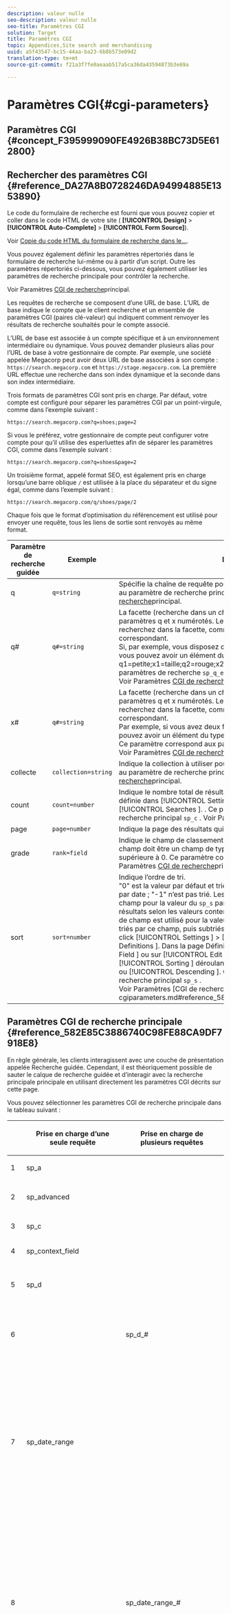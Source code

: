 ```yaml
---
description: valeur nulle
seo-description: valeur nulle
seo-title: Paramètres CGI
solution: Target
title: Paramètres CGI
topic: Appendices,Site search and merchandising
uuid: a5f43547-bc15-44aa-ba23-6b8b573e09d2
translation-type: tm+mt
source-git-commit: f21a3f7fe0aeaab517a5ca36da43594873b3e69a

---
```



# Paramètres CGI{#cgi-parameters}

## Paramètres CGI {#concept_F395999090FE4926B38BC73D5E612800}

## Rechercher des paramètres CGI {#reference_DA27A8B0728246DA94994885E1353890}

Le code du formulaire de recherche est fourni que vous pouvez copier et coller dans le code HTML de votre site ( **[!UICONTROL Design]** > **[!UICONTROL Auto-Complete]** > **[!UICONTROL Form Source]**).

Voir [Copie du code HTML du formulaire de recherche dans le...](../c-about-auto-complete.md#task_A3A01EA800F24C0AA33902387E0362C7).

Vous pouvez également définir les paramètres répertoriés dans le formulaire de recherche lui-même ou à partir d’un script. Outre les paramètres répertoriés ci-dessous, vous pouvez également utiliser les paramètres de recherche principale pour contrôler la recherche.

Voir Paramètres [CGI de recherche](../c-appendices/c-cgiparameters.md#reference_582E85C3886740C98FE88CA9DF7918E8)principal.

Les requêtes de recherche se composent d’une URL de base. L’URL de base indique le compte que le client recherche et un ensemble de paramètres CGI (paires clé-valeur) qui indiquent comment renvoyer les résultats de recherche souhaités pour le compte associé.

L’URL de base est associée à un compte spécifique et à un environnement intermédiaire ou dynamique. Vous pouvez demander plusieurs alias pour l’URL de base à votre gestionnaire de compte. Par exemple, une société appelée Megacorp peut avoir deux URL de base associées à son compte : `https://search.megacorp.com` et `https://stage.megacorp.com`. La première URL effectue une recherche dans son index dynamique et la seconde dans son index intermédiaire.

Trois formats de paramètres CGI sont pris en charge. Par défaut, votre compte est configuré pour séparer les paramètres CGI par un point-virgule, comme dans l’exemple suivant :

`https://search.megacorp.com?q=shoes;page=2`

Si vous le préférez, votre gestionnaire de compte peut configurer votre compte pour qu’il utilise des esperluettes afin de séparer les paramètres CGI, comme dans l’exemple suivant :

`https://search.megacorp.com?q=shoes&page=2`

Un troisième format, appelé format SEO, est également pris en charge lorsqu’une barre oblique `/` est utilisée à la place du séparateur et du signe égal, comme dans l’exemple suivant :

`https://search.megacorp.com/q/shoes/page/2`

Chaque fois que le format d’optimisation du référencement est utilisé pour envoyer une requête, tous les liens de sortie sont renvoyés au même format.

| Paramètre de recherche guidée | Exemple | Description |
|--- |--- |--- |
| q | `q=string` | Spécifie la chaîne de requête pour la recherche. Ce paramètre correspond au paramètre de recherche principal `sp_q` .  Voir Paramètres [CGI de recherche](../c-appendices/c-cgiparameters.md#reference_582E85C3886740C98FE88CA9DF7918E8)principal. |
| q# | `q#=string` | La facette (recherche dans un champ donné) est effectuée au moyen des paramètres q et x numérotés.  Le paramètre q définit le terme que vous recherchez dans la facette, comme indiqué par le paramètre x numéroté correspondant.<br>Si, par exemple, vous disposez de deux facettes nommées taille et couleur, vous pouvez avoir un élément du type q1=petite;x1=taille;q2=rouge;x2=couleur.  Ce paramètre correspond aux paramètres de recherche `sp_q_exact_#` principal.  <br>Voir Paramètres [CGI de recherche](../c-appendices/c-cgiparameters.md#reference_582E85C3886740C98FE88CA9DF7918E8)principal. |
| x# | `q#=string` | La facette (recherche dans un champ donné) est effectuée au moyen des paramètres q et x numérotés.  Le paramètre q définit le terme que vous recherchez dans la facette, comme indiqué par le paramètre x numéroté correspondant. <br>Par exemple, si vous avez deux facettes appelées taille et couleur, vous pouvez avoir un élément du type q1=petit;x1=taille;q2=rouge;x2=couleur.  Ce paramètre correspond aux paramètres de recherche `sp_x_#` principal.  <br>Voir Paramètres [CGI de recherche](../c-appendices/c-cgiparameters.md#reference_582E85C3886740C98FE88CA9DF7918E8)principal. |
| collecte | `collection=string` | Indique la collection à utiliser pour la recherche.  Ce paramètre correspond au paramètre de recherche principal `sp_k` .  Voir Paramètres [CGI de recherche](../c-appendices/c-cgiparameters.md#reference_582E85C3886740C98FE88CA9DF7918E8)principal. |
| count | `count=number` | Indique le nombre total de résultats affichés.  La valeur par défaut est définie dans [!UICONTROL Settings ] > [!UICONTROL Searching ] > [!UICONTROL Searches ]. .  Ce paramètre correspond au paramètre de recherche principal `sp_c` .  Voir Paramètres [CGI de recherche](../c-appendices/c-cgiparameters.md#reference_582E85C3886740C98FE88CA9DF7918E8)principal. |
| page | `page=number` | Indique la page des résultats qui sont renvoyés. |
| grade | `rank=field` | Indique le champ de classement à utiliser pour le classement statique.  Le champ doit être un champ de type Classement avec une pertinence supérieure à 0.  Ce paramètre correspond au paramètre `sp_sr` principal.  Voir Paramètres [CGI de recherche](../c-appendices/c-cgiparameters.md#reference_582E85C3886740C98FE88CA9DF7918E8)principal. |
| sort | `sort=number` | Indique l’ordre de tri.<br>&quot;0&quot; est la valeur par défaut et trie par score de pertinence ; &quot;1&quot; est classé par date ; &quot;-1&quot; n’est pas trié.  Les utilisateurs peuvent spécifier un nom de champ pour la valeur du `sp_s` paramètre.  Par exemple, `sp_s=title` trie les résultats selon les valeurs contenues dans le champ de titre. Lorsqu’un nom de champ est utilisé pour la valeur d’un ` sp_s ` paramètre, les résultats sont triés par ce champ, puis subtriés par pertinence.  To enable this feature, click [!UICONTROL Settings ] > [!UICONTROL Metadata ] > [!UICONTROL Definitions ]. Dans la page Définitions, cliquez sur [!UICONTROL Add New Field ] ou sur [!UICONTROL Edit ] un nom de champ particulier. Dans la liste [!UICONTROL Sorting ] déroulante, sélectionnez [!UICONTROL Ascending ] ou [!UICONTROL Descending ]. Ce paramètre correspond au paramètre de recherche principal `sp_s` . <br>Voir Paramètres [CGI de recherche]principal.(../c-appendices/c-cgiparameters.md#reference_582E85C3886740C98FE88CA9DF7918E8). |

## Paramètres CGI de recherche principale {#reference_582E85C3886740C98FE88CA9DF7918E8}

En règle générale, les clients interagissent avec une couche de présentation appelée Recherche guidée. Cependant, il est théoriquement possible de sauter le calque de recherche guidée et d’interagir avec la recherche principale principale en utilisant directement les paramètres CGI décrits sur cette page.

Vous pouvez sélectionner les paramètres CGI de recherche principale dans le tableau suivant :
<table> 
 <thead> 
  <tr> 
   <th colname="col1" class="entry"> </th> 
   <th colname="col2" class="entry"> <p>Prise en charge d’une seule requête </p> </th> 
   <th colname="col03" class="entry"> <p>Prise en charge de plusieurs requêtes </p> </th> 
   <th colname="col3" class="entry"> <p>Exemples </p> </th> 
   <th colname="col4" class="entry"> <p>Description </p> </th> 
  </tr> 
 </thead>
 <tbody> 
  <tr> 
   <td colname="col1"> <p>1 </p> </td> 
   <td colname="col2"> <p>sp_a </p> </td> 
   <td colname="col03"> <p> </p> </td> 
   <td colname="col3"> <p> <span class="codeph"> sp_a= chaîne </span> </p> </td> 
   <td colname="col4"> <p>Indique la chaîne du numéro de compte. Ce paramètre est obligatoire et doit être une chaîne de numéro de compte valide. Vous pouvez trouver la chaîne de votre numéro de compte sous <span class="uicontrol"> Paramètres </span> &gt; <span class="uicontrol"> Options de compte </span> &gt; <span class="uicontrol"> Paramètres du compte </span>. </p> </td> 
  </tr> 
  <tr> 
   <td colname="col1"> <p>2 </p> </td> 
   <td colname="col2"> <p>sp_advanced </p> </td> 
   <td colname="col03"> <p> </p> </td> 
   <td colname="col3"> <p> <span class="codeph"> sp_advanced= 0 ou 1 </span> </p> </td> 
   <td colname="col4"> <p>Si <span class="codeph"> sp_advanced=1 </span> est envoyé avec une requête, tout le code entre la balise <span class="codeph"> &lt;search-if-advanced&gt; </span> et la balise <span class="codeph"> &lt;/search-if-advanced&gt; </span> dans le modèle de recherche est utilisé pour le formulaire de recherche. Tout le code entre la balise <span class="codeph"> &lt;search-if-not-advanced&gt; </span> et la balise <span class="codeph"> &lt;/search-if-not-advanced&gt; </span> est ignoré. Si <span class="codeph"> sp_advanced=0 </span> (ou toute autre valeur) est envoyé, le bloc de modèle &lt;search-if-advanced&gt; est ignoré et le bloc de modèle &lt;search-if-not-advanced&gt; est utilisé. </p> </td> 
  </tr> 
  <tr> 
   <td colname="col1"> <p>3 </p> </td> 
   <td colname="col2"> <p>sp_c </p> </td> 
   <td colname="col03"> <p> </p> </td> 
   <td colname="col3"> <p> <span class="codeph"> sp_c= nombre </span> </p> </td> 
   <td colname="col4"> <p>Indique le nombre total de résultats à afficher. La valeur par défaut est de 10. </p> </td> 
  </tr> 
  <tr> 
   <td colname="col1"> <p>4 </p> </td> 
   <td colname="col2"> <p>sp_context_field </p> </td> 
   <td colname="col03"> <p> </p> </td> 
   <td colname="col3"> <p> <code> sp_context_field= <i>field</i> </code> </p> </td> 
   <td colname="col4"> <p>Collecte des informations contextuelles pour le champ donné. Les informations collectées sont générées dans les résultats de la recherche par le biais de la balise de modèle <span class="codeph"> &lt;search-context&gt; </span> . La valeur par défaut est <span class="codeph">body </span>. </p> </td> 
  </tr> 
  <tr> 
   <td colname="col1"> <p>5 </p> </td> 
   <td colname="col2"> <p>sp_d </p> </td> 
   <td colname="col03"> <p> </p> </td> 
   <td colname="col3"> <p> <span class="codeph"> sp_d= type </span> </p> </td> 
   <td colname="col4"> <p>Indique le type de plage de dates à effectuer. Les valeurs possibles pour le type sont toutes les valeurs, ce qui signifie qu’il n’est pas possible d’effectuer une recherche de plage de dates, personnalisées, ce qui indique que la valeur de <span class="codeph"> sp_date_range </span> doit être utilisée pour déterminer les dates à rechercher et spécifique, ce qui indique que les valeurs dans <span class="codeph"> sp_start_day </span>, <span class="codeph"> sp_start_month </span>, <span class="codeph"> sp_start_year ,  sp_end_day_month, et sp_end_month_year_year_year_year_year_year_year_year_year_year_year_year_year_year_year_year_year_year_year_year_year_year_est utilisé. pour déterminer la plage de dates à rechercher. </span><span class="codeph"></span><span class="codeph"></span><span class="codeph"></span> <span class="codeph"> sp_d </span> n'est requis que si votre formulaire de recherche contient l'option de recherche soit par une plage personnalisée (par <span class="codeph"> sp_date_range </span>), soit par une plage de dates de début et de fin spécifique. </p> </td> 
  </tr> 
  <tr> 
   <td colname="col1"> <p>6 </p> </td> 
   <td colname="col2"> <p> </p> </td> 
   <td colname="col03"> <p> sp_d_# </p> </td> 
   <td colname="col3"> <p> <span class="codeph"> sp_d_#= type </span> </p> </td> 
   <td colname="col4"> <p>Indique le type de plage de dates à effectuer pour la requête <span class="codeph"> sp_q_# </span> correspondante. Le "#" est remplacé par un nombre compris entre 1 et 16 (par exemple, <span class="codeph"> sp_d_8 </span>, s’applique à la requête numérotée <span class="codeph"> sp_q_8 </span>). </p> <p>Vous pouvez définir le <span class="codeph"> type </span> sur n’importe quelle valeur, ce qui signifie qu’il ne faut pas effectuer de recherche de plage de dates, personnalisé, ce qui indique que la valeur de <span class="codeph"> sp_date_range_# </span> est utilisée pour déterminer les dates à rechercher et spécifique, ce qui indique que les valeurs dans <span class="codeph"> sp_q_min_day_# </span>, <span class="codeph"> sp_q_min_month_# ,  sp_q_min_year_#_# les sp_q_max_month_# et sp_q_max_year_# doivent être utilisés pour déterminer la plage de dates. </span><span class="codeph"></span><span class="codeph"></span><span class="codeph"></span><span class="codeph"></span> L'utilisation de <span class="codeph"> sp_d_# </span> n'est requise que si votre formulaire de recherche contient l'option de recherche soit par une plage personnalisée (au moyen de <span class="codeph"> sp_date_range_# </span>), soit par une plage de dates de début et de fin spécifique. </p> </td> 
  </tr> 
  <tr> 
   <td colname="col1"> <p>7 </p> </td> 
   <td colname="col2"> <p>sp_date_range </p> </td> 
   <td colname="col03"> <p> </p> </td> 
   <td colname="col3"> <p> <code> sp_date_range= <i>number</i> </code> </p> </td> 
   <td colname="col4"> <p>Spécifie une plage de dates prédéfinie à appliquer à la recherche. Les valeurs supérieures ou égales à zéro indiquent le nombre de jours avant la date d'aujourd'hui — par exemple, la valeur "0" indique "aujourd’hui", la valeur "1" indique "aujourd’hui et hier", la valeur "30" indique "au cours des 30 derniers jours", etc. </p> <p>Les valeurs inférieures à zéro définissent une plage personnalisée comme suit : </p> <p>-1 = "Aucun", la même chose que de ne spécifier aucune plage de dates. </p> <p>-2 = "Cette semaine", qui effectue une recherche du dimanche au samedi de la semaine en cours. </p> <p>-3 = "Semaine dernière", qui effectue une recherche du dimanche au samedi de la semaine précédant la semaine en cours. </p> <p>-4 = "Ce mois-ci", qui recherche les dates du mois en cours. </p> <p>-5 = "Mois dernier", qui recherche les dates du mois précédant le mois en cours. </p> <p>-6 = "Cette année", qui recherche les dates de l’année en cours. </p> <p>-7 = "L’année dernière", qui recherche les dates dans l’année précédant l’année en cours. </p> </td> 
  </tr> 
  <tr> 
   <td colname="col1"> <p>8 </p> </td> 
   <td colname="col2"> <p> </p> </td> 
   <td colname="col03"> <p>sp_date_range_# </p> </td> 
   <td colname="col3"> <p> <code> sp_date_range_#= <i>number</i> </code> </p> </td> 
   <td colname="col4"> <p>Spécifie une plage de dates prédéfinie à appliquer à la requête <span class="codeph"> sp_q_# </span> correspondante. Le "#" est remplacé par un nombre compris entre 1 et 16 (par exemple, <span class="codeph"> sp_date_range_8 </span>, s’applique à la requête numérotée <span class="codeph"> sp_q_8 </span>). </p> <p>Les valeurs supérieures ou égales à zéro indiquent le nombre de jours avant la date d’aujourd’hui. Par exemple, une valeur de 0 indique aujourd’hui ; une valeur de 1 indique aujourd’hui et hier; une valeur de 30 est définie dans les 30 derniers jours, etc. </p> <p>Les valeurs inférieures à zéro définissent une plage personnalisée comme suit : </p> <p>-1 = "Aucun", la même chose que de ne spécifier aucune plage de dates. </p> <p>-2 = "Cette semaine", qui effectue une recherche du dimanche au samedi de la semaine en cours. </p> <p>-3 = "Semaine dernière", qui effectue une recherche du dimanche au samedi de la semaine précédant la semaine en cours. </p> <p>-4 = "Ce mois-ci", qui recherche les dates du mois en cours. </p> <p>-5 = "Mois dernier", qui recherche les dates du mois précédant le mois en cours. </p> <p>-6 = "Cette année", qui recherche les dates de l’année en cours. </p> <p>-7 = "L’année dernière", qui recherche les dates dans l’année précédant l’année en cours. </p> </td> 
  </tr> 
  <tr> 
   <td colname="col1"> <p>9 </p> </td> 
   <td colname="col2"> <p>sp_dedupe_field </p> </td> 
   <td colname="col03"> <p> </p> </td> 
   <td colname="col3"> <p> <code> sp_dedupe_field= <i>fieldname</i> </code> </p> </td> 
   <td colname="col4"> <p>Spécifie un champ unique sur lequel dédupliquer les résultats de la recherche. Tous les résultats en double de ce champ sont supprimés des résultats de la recherche. Si, par exemple, pour <span class="codeph"> sp_dedupe_field=title </span>, seul le résultat supérieur d’un titre donné s’affiche dans les résultats de la recherche (aucun des deux résultats n’a le même contenu de champ de titre). Pour les champs de type à plusieurs valeurs (liste autorisée), le contenu entier du champ est utilisé pour la comparaison. Un seul champ peut être spécifié. Un "qualificateur de table" n’est pas autorisé dans le nom du champ. </p> </td> 
  </tr> 
  <tr> 
   <td colname="col1"> <p>10 </p> </td> 
   <td colname="col2"> <p>sp_e </p> </td> 
   <td colname="col03"> <p> </p> </td> 
   <td colname="col3"> <p> <span class="codeph"> sp_e= nombre </span> </p> </td> 
   <td colname="col4"> <p>Indique que l’extension automatique du caractère générique doit avoir lieu pour tout mot de la chaîne de requête contenant plus de caractères numériques. En d’autres termes, <span class="codeph"> sp_e=5 </span> spécifie que les mots comportant 5 caractères ou plus, tels que "query" ou "number", doivent être développés avec le caractère générique "*", ce qui rend la recherche équivalente à une recherche de "query*" ou "number*". Les mots comportant moins de caractères ne sont pas développés, de sorte qu’une recherche de "mot" n’aurait pas d’extension automatique des caractères génériques. </p> </td> 
  </tr> 
  <tr> 
   <td colname="col1"> <p>11 </p> </td> 
   <td colname="col2"> <p> </p> </td> 
   <td colname="col03"> <p> sp_e_# </p> </td> 
   <td colname="col3"> <p> <span class="codeph"> sp_e_#= nombre </span> </p> </td> 
   <td colname="col4"> <p>Indique que l’extension automatique du caractère générique a lieu pour n’importe quel mot de la chaîne de requête <span class="codeph"> </span> sp_q_# correspondante avec plus de caractères numériques. En d'autres termes, <span class="codeph"> sp_e_2=5 </span> spécifie que les mots comportant cinq caractères ou plus dans la chaîne de requête <span class="codeph"> sp_q_2 </span> , tels que "query" ou "number", doivent être développés avec le caractère générique " <span class="codeph"> * </span>", ce qui rend la recherche équivalente à une recherche de "query*" ou "number*". Les mots comportant moins de caractères ne sont pas développés, de sorte qu’une recherche de "mot" dans <span class="codeph"> sp_q_2 </span> n’aurait pas d’extension automatique de caractères génériques. </p> </td> 
  </tr> 
  <tr> 
   <td colname="col1"> <p>12 </p> </td> 
   <td colname="col2"> <p>sp_end_day, sp_end_month, sp_end_year </p> </td> 
   <td colname="col03"> <p> </p> </td> 
   <td colname="col3"> <p> <code> sp_end_day= <i>number</i>,sp_end_month= <i>number</i>, sp_end_year= <i>number</i> </code> </p> </td> 
   <td colname="col4"> <p>Ce triplet de valeurs spécifie la plage de dates de fin de la recherche et doit être fourni sous forme de jeu. </p> </td> 
  </tr> 
  <tr> 
   <td colname="col1"> <p>13 </p> </td> 
   <td colname="col2"> <p>sp_f </p> </td> 
   <td colname="col03"> <p> </p> </td> 
   <td colname="col3"> <p> <span class="codeph"> sp_f= chaîne </span> </p> </td> 
   <td colname="col4"> <p>Spécifie le jeu de caractères des chaînes de paramètres de requête (par exemple <span class="codeph"> sp_q </span>). Cette chaîne doit toujours correspondre au jeu de caractères de la page qui contient le formulaire de recherche. </p> </td> 
  </tr> 
  <tr> 
   <td colname="col1"> <p>14 </p> </td> 
   <td colname="col2"> <p>sp_field_table </p> </td> 
   <td colname="col03"> <p> </p> </td> 
   <td colname="col3"> <p> <code> sp_field_ table=table: field,field... </code> </p> </td> 
   <td colname="col4"> <p>Définit un tableau de données logique composé des champs donnés. Par exemple, un tableau nommé "articles" composé des champs "couleur", "taille" et "prix" serait défini comme suit : </p> <p> <span class="codeph"> sp_field_table=éléments:couleur,taille,prix </span> </p> <p>Les tableaux logiques sont particulièrement utiles en conjonction avec les champs pour lesquels l’option "Autoriser les listes" est cochée (sous <span class="uicontrol"> Paramètres </span> &gt; <span class="uicontrol"> Métadonnées </span> &gt; <span class="uicontrol"> Définitions </span>). Tous les paramètres CGI et balises de modèle prenant un nom de champ comme valeur peuvent éventuellement spécifier un nom de table suivi d’un "". avant le nom du champ (par exemple, <span class="codeph"> sp_x_1=tablename.fieldname </span>). </p> <p>Par exemple, pour rechercher des documents contenant un ou plusieurs éléments "rouges" de taille "grande" (où les éléments sont représentés sous forme de lignes parallèles de métadonnées), vous pouvez utiliser les éléments suivants : </p> <p> <code> sp_q_exact_1=red&amp;sp_x_1=items.color&amp; sp_q_exact_2=large&amp;sp_x_2=items.size&amp;sp_field_table=items:color,size,price </code> </p> </td> 
  </tr> 
  <tr> 
   <td colname="col1"> <p>15 </p> </td> 
   <td colname="col2"> sp_i </td> 
   <td colname="col03"> <p> </p> </td> 
   <td colname="col3"> <p> <span class="codeph"> sp_i= <span class="varname"> valeur </span></span> </p> </td> 
   <td colname="col4"> <p>Ignore la recherche lorsque vous générez des rapports. </p> <p>Utilisez cette requête pour masquer certaines recherches en arrière-plan, telles que les recherches générées par le service Voulez-vous dire ou les recherches générées par un administrateur dans le centre des membres. Un utilisateur final ne générant pas ces types de recherches, il n’apparaît pas dans divers rapports Adobe Search&amp;Promote. </p> <p>Les valeurs valides sont <span class="codeph"> sp_i=1 </span> et <span class="codeph"> sp_i=2 </span>. </p> </td> 
  </tr> 
  <tr> 
   <td colname="col1"> <p>16 </p> </td> 
   <td colname="col2"> <p>sp_k </p> </td> 
   <td colname="col03"> <p> </p> </td> 
   <td colname="col3"> <p> <span class="codeph"> sp_k= chaîne </span> </p> </td> 
   <td colname="col4"> <p> Indique la collection à utiliser pour la recherche. La valeur par défaut n’est pas une collection, ce qui signifie que la recherche doit inclure l’ensemble du site. </p> <p>Voir <a href="../c-appendices/c-searchforms.md#reference_5A079AEEEFB84457892EF0870D0605C3" type="reference" format="dita" scope="local"> Utilisation des collections dans les formulaires de recherche </a>. </p> </td> 
  </tr> 
  <tr> 
   <td colname="col1"> <p>17 </p> </td> 
   <td colname="col2"> <p>sp_l </p> </td> 
   <td colname="col03"> <p> </p> </td> 
   <td colname="col3"> <p> <span class="codeph"> sp_l= chaîne </span> </p> </td> 
   <td colname="col4"> <p>Indique la langue des chaînes de paramètres de requête (par exemple <span class="codeph"> sp_q </span>). La <i> chaîne <span class="codeph"> </span></i> doit être un ID de paramètre régional standard contenant un code de langue ISO-639 suivi éventuellement d’un code de pays ISO-3166. Par exemple, "en" ou "en_US" pour l’anglais ou "ja" ou "ja_JP" pour le japonais. </p> </td> 
  </tr> 
  <tr> 
   <td colname="col1"> <p>18 </p> </td> 
   <td colname="col2"> <p>sp_literal </p> </td> 
   <td colname="col03"> <p> </p> </td> 
   <td colname="col3"> <p> <span class="codeph"> sp_literal= 0 ou 1 </span> </p> </td> 
   <td colname="col4"> <p> La définition de <span class="codeph"> sp_literal=1 </span> désactive temporairement toutes les fonctionnalités susceptibles d’interpréter les mots de la requête. Avec ce paramètre, seuls les mots littéraux de la requête correspondent aux documents, quels que soient les synonymes, les formulaires de remplacement de mots et les correspondances sonores. </p> <p>Notez que <span class="codeph"> sp_literal=0 </span> n’a aucune signification et est ignoré s’il est utilisé. </p> <p>Voir <a href="../c-about-linguistics-menu/c-about-dictionaries.md#concept_B8028B71EC8144669614C64578EDB034" type="concept" format="dita" scope="local"> A propos des dictionnaires </a>. </p> </td> 
  </tr> 
  <tr> 
   <td colname="col1"> <p>19 </p> </td> 
   <td colname="col2"> <p>sp_m </p> </td> 
   <td colname="col03"> <p> </p> </td> 
   <td colname="col3"> <p> <span class="codeph"> sp_m= nombre </span> </p> </td> 
   <td colname="col4"> <p> Indique si les résumés sont affichés. 1 est oui, 0 est non. La valeur par défaut est de 1. </p> </td> 
  </tr> 
  <tr> 
   <td colname="col1"> <p>20 </p> </td> 
   <td colname="col2"> <p>sp_n </p> </td> 
   <td colname="col03"> <p> </p> </td> 
   <td colname="col3"> <p> <span class="codeph"> sp_n= nombre </span> </p> </td> 
   <td colname="col4"> <p> Indique le nombre de résultats qui commencent les résultats de la recherche. La valeur par défaut est de 1. </p> </td> 
  </tr> 
  <tr> 
   <td colname="col1"> <p>21 </p> </td> 
   <td colname="col2"> <p>sp_not_found_page </p> </td> 
   <td colname="col03"> <p> </p> </td> 
   <td colname="col3"> <p> <span class="codeph"> sp_not_found_page= url </span> </p> </td> 
   <td colname="col4"> <p> Indique s’il convient de rediriger vers l’URL spécifiée en l’absence de résultats de recherche. </p> </td> 
  </tr> 
  <tr> 
   <td colname="col1"> <p>22 </p> </td> 
   <td colname="col2"> <p>sp_p </p> </td> 
   <td colname="col03"> <p> </p> </td> 
   <td colname="col3"> <p> <span class="codeph"> sp_p= any/all/phrase </span> </p> </td> 
   <td colname="col4"> <p> Indique le type de recherche par défaut à effectuer. L’utilisation de <span class="codeph"> n’importe quel </span> signifie rechercher des documents qui contiennent n’importe quel mot de la chaîne de requête. L’utilisation de <span class="codeph"> tous </span> signifie rechercher des documents qui contiennent tous les mots de la chaîne de requête. L’utilisation de <span class="codeph"> phrase </span> signifie que la chaîne de requête est traitée comme s’il s’agissait d’une phrase entre guillemets et que tous les guillemets tapés par l’utilisateur sont ignorés. </p> <p>Pour l’ <span class="codeph"> expression </span> et <span class="codeph"> tous </span>, la spécification de "+" et "-" avant les mots de recherche est désactivée et ces caractères sont ignorés. Si <span class="codeph"> sp_p </span> n'est pas présent, ou s'il est défini sur une chaîne vide ou une autre, les préfixes de mots "+" et "-" standard sont autorisés. </p> <p>Voir la description des conseils de recherche pour plus d’informations sur l’utilisation de plus ("+") et moins ("-") dans les recherches. </p> <p>Voir <a href="../c-about-settings-menu/c-about-searching-menu.md#concept_207105CF26B1448F8A3D223787C56AB8" type="concept" format="dita" scope="local">A propos des recherches </a>. </p> <p>Consultez l’exemple de formulaire de recherche avancée pour obtenir des exemples d’utilisation du paramètre <span class="codeph"> sp_p </span> . </p> <p>Voir <a href="../c-appendices/c-searchforms.md#reference_82E1051918744EBA88A01E9E6AE42C4A" type="reference" format="dita" scope="local"> Exemple de formulaire de recherche avancée </a>. </p> </td> 
  </tr> 
  <tr> 
   <td colname="col1"> <p>23 </p> </td> 
   <td colname="col2"> <p> </p> </td> 
   <td colname="col03"> <p> sp_p_# </p> </td> 
   <td colname="col3"> <p> <span class="codeph"> sp_p_#= tout/phrase </span> </p> </td> 
   <td colname="col4"> <p>Spécifie le type de recherche par défaut à effectuer avec la requête <span class="codeph"> sp_q_# </span> correspondante. Le "#" est remplacé par un nombre compris entre 1 et 16 (par exemple, <span class="codeph"> sp_p_8 </span> s’applique à la requête numérotée <span class="codeph"> sp_q_8 </span>). L’utilisation de <span class="codeph"> n’importe quel </span> signifie renvoyer des documents qui contiennent n’importe quel mot de la chaîne de requête. L’utilisation de <span class="codeph"> tous </span> signifie renvoyer des documents qui contiennent tous les mots de la chaîne de requête. L’utilisation d’une <span class="codeph"> expression </span> signifie que la chaîne de requête est traitée comme une expression complète (et tous les guillemets tapés par l’utilisateur sont ignorés). </p> <p>Si vous spécifiez <span class="codeph"> tout </span> ou <span class="codeph"> phrase </span>, tous les signes plus et moins avant les mots de recherche sont ignorés. Si <span class="codeph"> sp_p_# </span> est omis, ou s'il est défini sur une chaîne vide ou <span class="codeph"> une autre </span>, les préfixes "+" et "-" standard sont autorisés. </p> </td> 
  </tr> 
  <tr> 
   <td colname="col1"> <p>24 </p> </td> 
   <td colname="col2"> <p>sp_pt </p> </td> 
   <td colname="col03"> <p> </p> </td> 
   <td colname="col3"> <p> <code> sp_pt= <i>exact/equivalent/compatible</i> </code> </p> </td> 
   <td colname="col4"> <p> Indique le type de correspondance cible à appliquer. L’utilisation de <span class="codeph"> signifie </span> que la cible ne renvoie des correspondances cibles que dans les documents qui correspondent exactement à la chaîne de requête dans le contenu cible. L'utilisation de l' <span class="codeph"> équivalent </span> est exacte, sauf que l'ordre des mots n'est pas important. L’utilisation de <span class="codeph"> compatible </span> définit automatiquement le type de correspondance cible en fonction de la valeur du paramètre <span class="codeph"> sp_p </span> . L'utilisation d' <span class="codeph"> exacte </span> est utilisée si <span class="codeph"> sp_p </span> est <span class="codeph"> tout </span> <span class="codeph"> ou phrase , sinon   équivalent est utilisé. </span><span class="codeph"></span> La valeur par défaut de <span class="codeph"> sp_pt </span> est <span class="codeph"> compatible </span>. </p> </td> 
  </tr> 
  <tr> 
   <td colname="col1"> <p>25 </p> </td> 
   <td colname="col2"> <p> </p> </td> 
   <td colname="col03"> <p>sp_pt_# </p> </td> 
   <td colname="col3"> <p> <code> sp_pt_#= <i>exact/equivalent/compatible</i> </code> </p> </td> 
   <td colname="col4"> <p>Spécifie le type de correspondance cible à appliquer avec la requête <span class="codeph"> sp_q_# </span> correspondante. Le "#" est remplacé par un nombre compris entre 1 et 16 (par exemple, <span class="codeph"> sp_p_8 </span> s’applique à la requête numérotée <span class="codeph"> sp_q_8 </span>). L’utilisation de <span class="codeph"> signifie </span> que la cible ne renvoie des correspondances cibles que dans les documents qui correspondent exactement à la chaîne de requête dans le contenu cible. L'utilisation de l' <span class="codeph"> équivalent </span> est comme <span class="codeph"> exact </span>, sauf que l'ordre des mots n'est pas important. L’utilisation de <span class="codeph"> compatible </span> définit automatiquement le type de correspondance cible en fonction de la valeur du paramètre <span class="codeph"> sp_p_# </span> correspondant : <span class="codeph"> exact </span> est utilisé si <span class="codeph"> sp_p_# </span> est tout ou phrase, sinon <span class="codeph"> </span> l'équivalent est utilisé. La valeur par défaut de <span class="codeph"> sp_pt_# </span> est <span class="codeph"> compatible </span>. </p> </td> 
  </tr> 
  <tr> 
   <td colname="col1"> <p>26 </p> </td> 
   <td colname="col2"> <p>sp_q </p> </td> 
   <td colname="col03"> <p> </p> </td> 
   <td colname="col3"> <p> <span class="codeph"> sp_q= chaîne </span> </p> </td> 
   <td colname="col4"> <p> Spécifie la chaîne de requête pour la recherche. Une chaîne vide ne donne aucun résultat. </p> </td> 
  </tr> 
  <tr> 
   <td colname="col1"> <p>27 </p> </td> 
   <td colname="col2"> <p> </p> </td> 
   <td colname="col03"> <p>sp_q_# </p> </td> 
   <td colname="col3"> <p> <span class="codeph"> sp_q_#= texte </span> </p> </td> 
   <td colname="col4"> <p>Ce paramètre permet de créer plusieurs requêtes sur des formulaires de recherche. Le paramètre <span class="codeph"> sp_q_# </span> contient la chaîne de requête à utiliser dans la requête numérotée donnée. Une requête de recherche peut faire référence à 16 requêtes numérotées différentes ( <span class="codeph"> sp_q_1 </span> à <span class="codeph"> sp_q_16 </span>). </p> <p>Par exemple, l’envoi du formulaire suivant renvoie tous les documents qui contiennent les mots "super" et "livres". </p> <p> <code class="syntax html"> Search&nbsp;for:&nbsp;&lt;input&nbsp;type="text"&nbsp;name="sp_q"&nbsp;value="great"&gt; 
      Search&nbsp;for:&nbsp;&lt;input&nbsp;type="text"&nbsp;name="sp_q_1"&nbsp;value="books"&gt; </code> </p> </td> 
  </tr> 
  <tr> 
   <td colname="col1"> <p>28 </p> </td> 
   <td colname="col2"> <p>sp_q_day, sp_q_month, sp_q_year </p> </td> 
   <td colname="col03"> <p> sp_q_day_#, sp_q_month_#, sp_q_year_# </p> </td> 
   <td colname="col3"> <p> <span class="codeph"> sp_q_day= valeur entière </span> </p> <p> <span class="codeph"> sp_q_month= valeur entière </span> </p> <p> <span class="codeph"> sp_q_year= valeur entière </span> </p> <p> <span class="codeph"> sp_q_day_#= valeur entière </span> </p> <p> <span class="codeph"> sp_q_month_#= valeur entière </span> </p> <p> <span class="codeph"> sp_q_year_#= valeur entière </span> </p> </td> 
   <td colname="col4"> <p>Ces paramètres permettent de spécifier la date exacte d’une requête particulière. Les paramètres <span class="codeph"> sp_q_day </span>, <span class="codeph"> sp_q_month </span>et <span class="codeph"> sp_q_year </span> s'appliquent à la requête principale ( <span class="codeph"> sp_q ).</span> </p> <p>Le <span class="codeph"> # </span>paramètre est remplacé par un nombre compris entre 1 et 16 (par exemple, <span class="codeph"> sp_q_day_6 </span>, qui s’applique à la requête numérotée <span class="codeph"> sp_q_6 </span>). Par défaut, toutes les dates sont recherchées par rapport à l’heure Greenwich. </p> <p>La section suivante du code permet à l’utilisateur de rechercher le mot "orange" dans les documents datés du "janvier". 1st, 2000" dans un champ défini par l’utilisateur et nommé <span class="codeph"> Date de publication </span>: </p> <p> <code class="syntax html"> &lt;input&nbsp;type="hidden"&nbsp;name="sp_x_1"&nbsp;value="PublishDate"&gt; Search&nbsp;for:&nbsp;&lt;input&nbsp;type="text"&nbsp;name="sp_q"&nbsp;value="orange"&gt;On&nbsp;:&nbsp;&lt;input&nbsp;type="text"&nbsp;name="sp_q_day_1"&nbsp;size="2"&nbsp;value="1"&gt;&nbsp;Day&lt;input&nbsp;type="text"&nbsp;name="sp_q_month_1"&nbsp;size="2"&nbsp;value="1"&gt;&nbsp;Month &lt;input&nbsp;type="text"&nbsp;name="sp_q_year_1"&nbsp;size="4"&nbsp;value="2000"&gt;&nbsp;Year&nbsp; </code> </p> </td> 
  </tr> 
  <tr> 
   <td colname="col1"> <p>29 </p> </td> 
   <td colname="col2"> <p>sp_q_location </p> </td> 
   <td colname="col03"> <p>sp_q_location_# </p> </td> 
   <td colname="col3"> <p> <code> sp_q_location=<i>latitude/longitude</i> OR <i>areacode</i> OR <i>zipcode</i> </code> </p> <p> <code> sp_q_location_#= <i>latitude/longitude</i> OR <i>areacode</i> OR <i>zipcode</i> </code> </p> </td> 
   <td colname="col4"> <p>Ces paramètres associent un emplacement à la requête principale ou numérotée. L'utilisation de <span class="codeph"> sp_q_location </span> affecte la requête principale, <span class="codeph"> sp_q_location_# </span> (où le <span class="codeph"> # </span> est remplacé par un nombre compris entre 1 et 16), affecte la requête numérotée donnée. Ces paramètres sont utilisés pour effectuer des recherches de proximité à distance minimale et/ou maximale par rapport aux données d’emplacement indexées pour chaque page du site. Le format de la valeur détermine son interprétation. </p> <p>Une valeur sous la forme DDD (trois chiffres) est interprétée comme un code d’aracode téléphonique américain ; une valeur sous la forme DDJJ ou DJJJJ-DJJ est interprétée comme un code postal américain; et une valeur sous la forme ±DD.DDDD±DDD.DDD est interprétée comme une paire latitude/longitude. Les signes sont obligatoires pour chaque valeur. Par exemple, +38.6317+120.5509 indique la latitude 38.6317, la longitude 120.5509. </p> <p>Voir <a href="../c-appendices/r-about-proximity-search.md#reference_45AC6BB50609431ABD31DA46EE65360D" type="reference" format="dita" scope="local"> A propos de la recherche de proximité </a>. </p> </td> 
  </tr> 
  <tr> 
   <td colname="col1"> <p>30 </p> </td> 
   <td colname="col2"> <p>sp_q_max_relevant_distance </p> </td> 
   <td colname="col03"> <p>sp_q_max_relevant_distance _# </p> </td> 
   <td colname="col3"> <p> <code> sp_q_max_relevant_distance= <i>value</i> </code> </p> <p> <code> sp_q_max_relevant_distance_#= <i>value</i> </code> </p> </td> 
   <td colname="col4"> <p>Ces paramètres contrôlent le calcul de la pertinence appliqué aux recherches de proximité. L'utilisation de <span class="codeph"> sp_q_max_relevant_distance </span> affecte la requête principale, <span class="codeph"> sp_q_max_relevant_distance_# </span> (où le <span class="codeph"> # </span> est remplacé par un nombre compris entre 1 et 16), affecte la requête numérotée donnée. </p> <p>La valeur par défaut de <span class="codeph"> sp_q_max_relevant_distance </span> est 100. </p> <p>Un score de pertinence parfait pour la composante de proximité représenterait une distance de 0. Un score de pertinence minimum pour le composant de proximité représenterait une distance juste au-dessus de la valeur <span class="codeph"> sp_q_max_relevant_distance_# </span> spécifiée. </p> <p>Voir <a href="../c-appendices/r-about-proximity-search.md#reference_45AC6BB50609431ABD31DA46EE65360D" type="reference" format="dita" scope="local"> A propos de la recherche de proximité </a>. </p> </td> 
  </tr> 
  <tr> 
   <td colname="col1"> <p>31 </p> </td> 
   <td colname="col2"> <p>sp_q_min_day, sp_q_min_month, sp_q_min_year </p> <p>sp_q_max_day, sp_q_max_month, sp_q_max_year </p> </td> 
   <td colname="col03"> <p>sp_q_min_day_#, sp_q_min_month_#, sp_q_min_year_# </p> <p> sp_q_max_day_#, sp_q_max_month_#, sp_q_max_year_# </p> </td> 
   <td colname="col3"> <p> <code> sp_q_min_day=<i>integer value</i> </code> </p> <p> <code> sp_q_min_month=<i>integer value</i> </code> </p> <p> <code> sp_q_min_year=<i>integer value</i> </code> </p> <p> <code> sp_q_max_day=<i>integer value</i> </code> </p> <p> <code> sp_q_max_month=<i>integer value</i> </code> </p> <p> <code> sp_q_max_year=<i>integer value</i> </code> </p> <p> <code> sp_q_min_day_#=<i>integer value</i> </code> </p> <p> <code> sp_q_min_month_#=<i>integer value</i> </code> </p> <p> <code> sp_q_min_year_#=<i>integer value</i> </code> </p> <p> <code> sp_q_max_day_#=<i>integer value</i> </code> </p> <p> <code> sp_q_max_month_#=<i>integer value</i> </code> </p> <p> <code> sp_q_max_year_#=<i>integer value</i> </code> </p> </td> 
   <td colname="col4"> <p>Ces paramètres permettent de définir des plages de dates minimales et maximales pour une requête particulière. Les paramètres <span class="codeph"> sp_q_min_day </span>, <span class="codeph"> sp_q_min_month </span>, <span class="codeph"> sp_q_min_year </span>, <span class="codeph"> sp_q_max_day ,  sp_q_max_month  etsp_q_max_years’appliquent à la requête principale ( sp_q_max).</span><span class="codeph"></span><i></i><span class="codeph"></span> </p> <p>Le <span class="codeph"> # </span>dans le nom du paramètre est remplacé par un nombre compris entre 1 et 16 (par exemple, <span class="codeph"> sp_q_min_day_6 </span> s’applique à la requête numérotée <span class="codeph"> sp_q_6 </span>). </p> <p>Il est légal de spécifier uniquement une date minimale, une date maximale ou à la fois une date minimale et une date maximale. Toutefois, pour un ensemble minimal ou maximal donné, les trois paramètres de date doivent être spécifiés (jour, mois et année). Par défaut, toutes les dates sont recherchées par rapport à l’heure Greenwich. </p> <p>La section de code suivante permet à l’utilisateur de rechercher le mot "orange" dans les documents dont la date est comprise entre le 1er janvier 2000 et le 31 décembre 2000 dans un champ défini par l’utilisateur et appelé <span class="codeph"> Date de publication </span>: </p> <p> <code class="syntax html"> &lt;input&nbsp;type="hidden"&nbsp;name="sp_x_1"&nbsp;value="PublishDate"&gt;Search&nbsp;for:&nbsp;&lt;input&nbsp;type="text"&nbsp;name="sp_q"&nbsp;value="orange"&gt;Between:&nbsp;&lt;input&nbsp;type="text"&nbsp;name="sp_q_min_day_1"&nbsp;size="2"&nbsp;value="1"&gt;&nbsp;Start&nbsp;Day&lt;input&nbsp;type="text"&nbsp;name="sp_q_min_month_1"&nbsp;size="2"&nbsp;value="1"&gt;&nbsp;Start&nbsp;Month 
      &lt;input&nbsp;type="text"&nbsp;name="sp_q_min_year_1"&nbsp;size="4"&nbsp;value="2000"&gt;&nbsp;Start&nbsp;Year 
      And:&nbsp;&lt;input&nbsp;type="text"&nbsp;name="sp_q_max_day_1"&nbsp;size="2"&nbsp;value="31"&gt;&nbsp;End&nbsp;Day 
      &lt;input&nbsp;type="text"&nbsp;name="sp_q_max_month_1"&nbsp;size="2"&nbsp;value="12"&gt;&nbsp;End&nbsp;Month 
      &lt;input&nbsp;type="text"&nbsp;name="sp_q_max_year_1"&nbsp;size="4"&nbsp;value="2000"&gt;&nbsp;End&nbsp;Year </code> </p> </td> 
  </tr> 
  <tr> 
   <td colname="col1"> <p>32 </p> </td> 
   <td colname="col2"> <p>sp_q_min, sp_q_max </p> </td> 
   <td colname="col03"> <p>sp_q _min_#, sp_q _max_#, sp_q _exact_# </p> </td> 
   <td colname="col3"> <p> <span class="codeph"> sp_q_min= valeur </span> </p> <p> <span class="codeph"> sp_q_max= valeur </span> </p> <p> <span class="codeph"> sp_q_min_#= valeur </span> </p> <p> <span class="codeph"> sp_q_max_#= valeur </span> </p> <p> <span class="codeph"> sp_q_exact_#=value </span> </p> </td> 
   <td colname="col4"> <p>Ces paramètres spécifient une valeur minimale (et/ou maximale) à appliquer à la requête principale ou numérotée. L'utilisation de <span class="codeph"> sp_q_min </span>, <span class="codeph"> sp_q_max </span>et <span class="codeph"> sp_q_exact </span> affecte la requête principale ( <span class="codeph"> sp_q ).</span> </p> <p>Remplacez <span class="codeph"> # </span>dans le nom du paramètre par un nombre compris entre 1 et 16 (par exemple, <span class="codeph"> sp_q_min_8 </span> s'applique à la requête numérotée <span class="codeph"> sp_q_8 </span>). </p> <p>L’utilisation de <span class="codeph"> sp_q_exact_# </span> est abrégée pour spécifier à la fois <span class="codeph"> sp_q_min_# </span> et <span class="codeph"> sp_q_max_# </span> avec la même valeur. Si <span class="codeph"> sp_q_exact_# </span> est spécifié, les paramètres <span class="codeph"> sp_q_min_# </span> ou <span class="codeph"> </span> sp_q_max_# correspondants sont ignorés. </p> <p>Les paramètres <span class="codeph"> sp_q_min_# </span>, <span class="codeph"> sp_q_max_# </span> et <span class="codeph"> </span> sp_q_exact_# peuvent éventuellement spécifier plusieurs valeurs séparées par "|". Par exemple, pour rechercher des documents contenant la valeur vert ou rouge dans le champ "color" : <span class="codeph"> ...&amp;sp_q_exact_1=green|red&amp;sp_x_1=color </span>. </p> </td> 
  </tr> 
  <tr> 
   <td colname="col1"> <p>33 </p> </td> 
   <td colname="col2"> <p>sp_q_nocp </p> </td> 
   <td colname="col03"> <p>sp_q _nocp _# </p> </td> 
   <td colname="col3"> <p> <span class="codeph"> sp_q_nocp= 1 ou 0 </span> </p> <p> <span class="codeph"> sp_q_nocp_#= 1 ou 0 </span> </p> </td> 
   <td colname="col4"> <p>La valeur par défaut du paramètre est <span class="codeph"> 0 </span> , ce qui signifie que les extensions Expression commune sont exécutées. </p> <p>Lorsqu'il est défini sur <span class="codeph"> 1 </span> pour la requête de recherche correspondante, les extensions des expressions courantes ne sont pas exécutées. </p> <p>L'utilisation de <span class="codeph"> sp_q_nocp </span> affecte le paramètre de requête de recherche principal <span class="codeph"> sp_q </span>. Pour appliquer ce paramètre à une requête de recherche numérotée, remplacez <span class="codeph"> # </span> dans le nom du paramètre par le numéro correspondant. Par exemple, <span class="codeph"> sp_q_nocp_8 </span> s'applique à la requête de recherche numérotée <span class="codeph"> sp_q_8 </span>. </p> <p> 
     <!--See also <xref href="c_about_common_phrases.xml#concept_4946E53586DF492EAEB1B7F757FD440F" format="dita" scope="local">About Common Phrases</xref>--> </p> </td> 
  </tr> 
  <tr> 
   <td colname="col1"> <p>34 </p> </td> 
   <td colname="col2"> <p>sp_q_required </p> </td> 
   <td colname="col03"> <p>sp_q _required _# </p> </td> 
   <td colname="col3"> <p> <span class="codeph"> sp_q_required= 1 ou 0 ou -1 </span> </p> <p> <span class="codeph"> sp_q_required_#= 1 ou 0 ou -1 </span> </p> </td> 
   <td colname="col4"> <p>Ce paramètre détermine si une correspondance doit (1), (0) ou non (-1) se produire dans la requête correspondante afin qu’un document soit renvoyé sur la page de résultats. </p> <p>L'utilisation de <span class="codeph"> sp_q_required </span> affecte la requête principale ( <span class="codeph"> sp_q </span>). </p> <p>Pour appliquer à une requête numérotée, remplacez le <span class="codeph"> # </span> dans le nom du paramètre par le numéro correspondant (par exemple, <span class="codeph"> sp_q_required_8 </span> s’applique à la requête numérotée <span class="codeph"> sp_q_8 </span>). La valeur par défaut du paramètre est 1 (doit correspondre). </p> <p>Pour rechercher des documents qui contiennent le mot "calc" mais NE contiennent PAS "mac", "win" ou "all" dans le champ "plateforme" défini par l’utilisateur, votre formulaire de recherche HTML peut contenir les lignes suivantes : </p> <p> <code class="syntax html"> &lt;input&nbsp;type="hidden"&nbsp;name="sp_x_1"&nbsp;value="platform"&gt; 
      Search&nbsp;for:&nbsp;&lt;input&nbsp;type="text"&nbsp;name="sp_q"&nbsp;value="calc"&gt; 
      Exclude:&nbsp;&lt;input&nbsp;type="text"&nbsp;name="sp_q_1"&nbsp;value="mac&nbsp;win&nbsp;all"&gt; 
      &lt;input&nbsp;type="hidden"&nbsp;name="sp_q_required_1"&nbsp;value="-1"&gt; </code> </p> </td> 
  </tr> 
  <tr> 
   <td colname="col1"> <p>35 </p> </td> 
   <td colname="col2"> <p>sp_redirect_if_one_result </p> </td> 
   <td colname="col03"> <p> </p> </td> 
   <td colname="col3"> <p> <code> sp_redirect_ 
      if_one_result= <i>0 or 1</i> </code> </p> </td> 
   <td colname="col4"> <p>Indique s’il faut rediriger vers l’URL du résultat de la recherche s’il n’y a qu’un seul résultat de recherche. </p> </td> 
  </tr> 
  <tr> 
   <td colname="col1"> <p>36 </p> </td> 
   <td colname="col2"> <p>sp_referrer </p> </td> 
   <td colname="col03"> <p> </p> </td> 
   <td colname="col3"> <p> <span class="codeph"> sp_referrer= url </span> </p> </td> 
   <td colname="col4"> <p>Indique l’URL du référent pour la recherche. Utile pour les règles de réécriture de recherche dans lesquelles les résultats de la recherche sont liés au même site que le formulaire de recherche. </p> <p>La valeur par défaut est la valeur standard CGI HTTP_REFERRER fournie par le navigateur. </p> </td> 
  </tr> 
  <tr> 
   <td colname="col1"> <p>37 </p> </td> 
   <td colname="col2"> <p>sp_ro </p> </td> 
   <td colname="col03"> <p> </p> </td> 
   <td colname="col3"> <p> <span class="codeph"> sp_ro= <span class="varname"> champ </span>: <span class="varname"> pertinence </span></span> </p> </td> 
   <td colname="col4"> <p>Permet le temps de recherche facultatif, par nom de champ, le contrôle de pertinence. Le <span class="codeph"> ou </span> dans le nom du paramètre signifie "remplacement de la pertinence". Le paramètre accepte un ou plusieurs noms de champ, suivis d’un caractère deux-points, suivis d’une valeur de pertinence comprise entre 0 et 10. </p> <p>Par exemple, pour définir la valeur de pertinence du nom de champ "body" sur 10, au moment où un client effectue une recherche, le paramètre s’affiche comme suit : </p> <p> <span class="codeph"> sp_ro=body:10 </span> </p> <p>Ou, pour spécifier plusieurs valeurs de remplacement de pertinence de champ dans la chaîne de paramètre, vous pouvez utiliser un délimiteur de barre verticale. Par exemple, pour définir la valeur de pertinence des noms de champ "body" et "title" sur 9, le paramètre s’affiche comme suit au moment où un client effectue une recherche : </p> <p> <span class="codeph"> sp_ro=body:9|title:9 </span> </p> <p> <p>Remarque :  La spécification d’un champ qui n’est pas impliqué dans la recherche associée n’a aucun effet. Par exemple, si vous définissez <span class="codeph"> sp_ro=title:10 </span>, mais que le nom du <span class="codeph"> champ de titre </span> n’est pas recherché, le <span class="codeph"> </span> paramètre sp_ro n’a aucun effet. En d'autres termes, la spécification d'un nom de champ à l'aide du paramètre <span class="codeph"> _ro </span> ne recherche pas automatiquement ce champ ; au lieu de cela, il remplace uniquement le paramètre de pertinence associé à ce champ. </p> </p> <p>Voir <a href="../c-about-settings-menu/c-about-metadata-menu.md#task_0A7657B63596421BB6DB3ED44F827AB3" type="task" format="dita" scope="local"> Modification de champs de métadonnées prédéfinis ou définis par l’utilisateur </a>. </p> <p>Voir <a href="../c-about-rules-menu/c-about-query-cleaning-rules.md#concept_17F3CDDC3C8A4128AF092A82B777B86C" type="concept" format="dita" scope="local"> A propos des règles de nettoyage de requête </a>. </p> </td> 
  </tr> 
  <tr> 
   <td colname="col1"> <p>38 </p> </td> 
   <td colname="col2"> <p>sp_s </p> </td> 
   <td colname="col03"> <p> </p> </td> 
   <td colname="col3"> <p> <span class="codeph"> sp_s= nombre </span> </p> </td> 
   <td colname="col4"> <p>Indique l’ordre de tri. La valeur zéro (0) est la valeur par défaut et permet de trier par score de pertinence. Un (1) signifie trier par date et -1 signifie ne pas trier. </p> <p>Vous pouvez spécifier un nom de champ pour la valeur du paramètre <span class="codeph"> _s </span> . Par exemple, <span class="codeph"> sp_s=title </span> trie les résultats en fonction des valeurs contenues dans le champ de titre. Lorsqu’un nom de champ est utilisé pour la valeur d’un paramètre <span class="codeph"> _s </span> , les résultats sont triés par ce champ, puis subtriés par pertinence. </p> <p>Définissez le tri du champ référencé sur <span class="uicontrol"> Croissant </span> ou <span class="uicontrol"> Décroissant </span> dans <span class="uicontrol"> Paramètres </span> <span class="uicontrol"> &gt;  de métadonnées &gt;  Définitions  pour activer cette fonction.</span><span class="uicontrol"></span> </p> <p>Vous pouvez également affecter plusieurs champs de tri à une seule requête en définissant le paramètre <span class="codeph"> _s </span> plusieurs fois dans le formulaire de recherche. Les lignes de modèle suivantes définissent les résultats de la recherche à trier d’abord par nom d’artiste, puis par nom d’album, puis par nom de piste. </p> <p> <code class="syntax html"> &lt;input&nbsp;type="hidden"&nbsp;name="sp_s"&nbsp;value="artist"&gt; 
      &lt;input&nbsp;type="hidden"&nbsp;name="sp_s"&nbsp;value="album"&gt; 
      &lt;input&nbsp;type="hidden"&nbsp;name="sp_s"&nbsp;value="track"&gt; 
      Search&nbsp;for:&nbsp;&lt;input&nbsp;type="text"&nbsp;name="sp_q"&nbsp;value="Music&nbsp;Search"&gt; </code> </p> <p>Il est également possible de trier sur les données de champ de correspondance de table en spécifiant un qualificateur de nom de table avant le nom du champ, par exemple, items.price. Voir le paramètre <span class="codeph"> sp_field_table </span> pour plus d'informations sur la correspondance des tables. </p> <p>Si vous effectuez une recherche par proximité, vous pouvez trier les résultats en fonction de la proximité en spécifiant un "champ de sortie de proximité". </p> <p>Voir <a href="../c-appendices/r-about-proximity-search.md#reference_45AC6BB50609431ABD31DA46EE65360D" type="reference" format="dita" scope="local"> A propos de la recherche de proximité </a>. </p> </td> 
  </tr> 
  <tr> 
   <td colname="col1"> <p>39 </p> </td> 
   <td colname="col2"> <p>sp_sr </p> </td> 
   <td colname="col03"> <p> </p> </td> 
   <td colname="col3"> <p> <span class="codeph"> sp_sr= champ </span> </p> </td> 
   <td colname="col4"> <p>Indique le champ de classement à utiliser pour le classement statique. Le champ doit être un champ de type Classement avec une pertinence supérieure à 0. Si aucun paramètre <span class="codeph"> sp_sr </span> n’est fourni pour la requête, un champ de type Classement est automatiquement sélectionné. </p> <p>Pour désactiver le classement statique pour une requête particulière, incluez une valeur NULL pour <span class="codeph"> sp_sr </span> (par exemple, <span class="codeph"> &lt;input type="hidden" name="sp_sr" value=""&gt; </span>). </p> </td> 
  </tr> 
  <tr> 
   <td colname="col1"> <p>40 </p> </td> 
   <td colname="col2"> <p>sp_sfvl_field </p> </td> 
   <td colname="col03"> <p> </p> </td> 
   <td colname="col3"> <p> <span class="codeph"> sp_sfvl_field= chaîne </span> </p> </td> 
   <td colname="col4"> <p>Indique le nom d’un champ à utiliser conjointement avec la balise <span class="codeph"> &lt;search-field-value-list&gt; </span> dans le modèle de recherche. </p> <p>Vous pouvez spécifier plusieurs paramètres <span class="codeph"> sp_sfvl_field </span> . </p> </td> 
  </tr> 
  <tr> 
   <td colname="col1"> <p>41 </p> </td> 
   <td colname="col2"> <p> sp_sfvl_df_count </p> </td> 
   <td colname="col03"> <p> </p> </td> 
   <td colname="col3"> <p> <span class="codeph"> sp_sfvl_df_count= <span class="varname"> &lt;valeur_entière&gt; </span></span> </p> </td> 
   <td colname="col4"> <p> 
     <!--NEW 2/2/2014-->Demande jusqu’à <span class="codeph"><span class="varname"> &lt;valeur_entière&gt; </span></span> <span class="codeph"> </span> les champs de facette dynamique search-field-value-list pour cette recherche. </p> <p>La valeur par défaut est 0. La valeur maximale autorisée est le nombre actuel de champs de facette dynamique, dynamic-facet-field-count défini pour un index donné. Les valeurs entières inférieures à 0 sont traitées comme 0. Les valeurs d’entiers spécifiées ci-dessus <span class="codeph"> sont plafonnées à </span> dynamic-facet-field-count <span class="codeph"> </span>. Les valeurs non entières sont ignorées ; ils sont traités comme la valeur par défaut. </p> <p>La recherche d’une tranche donnée est plafonnée avec une valeur maximale autorisée pour <span class="codeph"> sp_sfvl_df_count </span> de la <span class="codeph"> valeur </span> dynamique facette-champ-nombre de cette tranche. Lors de la fusion des résultats de la tranche, la valeur maximale effective de <span class="codeph"> sp_sfvl_df_count </span> est le nombre maximal réel <span class="codeph"> sp_sfvl_df_count </span> sur toutes les tranches. </p> <p>Voir <a href="../c-about-design-menu/c-about-dynamic-facets.md#task_D17F484130E448258100BAC1EEC53F39" format="dita" scope="local"> Configuration des facettes dynamiques </a>. </p> </td> 
  </tr> 
  <tr> 
   <td colname="col1"> <p>42 </p> </td> 
   <td colname="col2"> <p> sp_sfvl_df_exclude </p> </td> 
   <td colname="col03"> <p> </p> </td> 
   <td colname="col3"> <p> </p> <p> <span class="codeph"> sp_sfvl_df_exclude= &lt; <span class="varname"> nom_champ </span>&gt;[|&lt; <span class="varname"> nom_champ </span> </span>&gt;|... </p> </td> 
   <td colname="col4"> <p> Spécifie une liste de champs de facettes dynamiques spécifiques à exclure de la prise en compte pour cette recherche. </p> <p>Par défaut, tous les champs de facette dynamique sont pris en compte. </p> <p>Voir <a href="../c-about-design-menu/c-about-dynamic-facets.md#task_D17F484130E448258100BAC1EEC53F39" format="dita" scope="local"> Configuration des facettes dynamiques </a>. </p> </td> 
  </tr> 
  <tr> 
   <td colname="col1"> <p>43 </p> </td> 
   <td colname="col2"> <p> sp_sfvl_df_include </p> </td> 
   <td colname="col03"> <p> </p> </td> 
   <td colname="col3"> <p> </p> <p> <span class="codeph"> sp_sfvl_df_include= &lt; <span class="varname"> nom_champ </span>&gt;[|&lt; <span class="varname"> nom_champ </span> </span>&gt;|... </p> </td> 
   <td colname="col4"> <p> Spécifie une liste de champs de facettes dynamiques spécifiques à inclure dans les résultats de la recherche. </p> <p> <p>Remarque :  Le <span class="codeph"> paramètre </span> sp_sfvl_df_count <span class="codeph"> détermine le nombre total de champs de facette dynamique à renvoyer, y compris tout champ spécifié au moyen de </span>sp_sfvl_df_include. En d’autres termes, l’utilisation de <span class="codeph"> sp_sfvl_df_include </span> ne permet pas au nombre total de champs de facette dynamique renvoyés de dépasser <span class="codeph"> sp_sfvl_df_count </span>. </p> </p> <p>Voir <a href="../c-about-design-menu/c-about-dynamic-facets.md#task_D17F484130E448258100BAC1EEC53F39" format="dita" scope="local"> Configuration des facettes dynamiques </a>. </p> </td> 
  </tr> 
  <tr> 
   <td colname="col1"> <p>44 </p> </td> 
   <td colname="col2"> <p>sp_staged </p> </td> 
   <td colname="col03"> <p> </p> </td> 
   <td colname="col3"> <p> <span class="codeph"> sp_staged= 0 ou 1 </span> </p> </td> 
   <td colname="col4"> <p>Si <span class="codeph"> sp_staged=1 </span> est envoyé avec une requête, la requête exécutée est une recherche par étapes. </p> <p>Une recherche par étapes utilise tous les composants actuellement mis en scène, y compris l’index et les modèles. </p> </td> 
  </tr> 
  <tr> 
   <td colname="col1"> <p>45 </p> </td> 
   <td colname="col2"> <p>sp_start_day, sp_start_month, sp_start_year </p> </td> 
   <td colname="col03"> <p> </p> </td> 
   <td colname="col3"> <p> <span class="codeph"> sp_start_day= nombre </span> </p> <p> <span class="codeph"> sp_start_month= nombre </span> </p> <p> <span class="codeph"> sp_start_year= nombre </span> </p> </td> 
   <td colname="col4"> <p>Ce triplet de valeurs spécifie la plage de dates de début de la recherche et vous le fournissez sous forme de jeu. </p> </td> 
  </tr> 
  <tr> 
   <td colname="col1"> <p>46 </p> </td> 
   <td colname="col2"> <p> </p> </td> 
   <td colname="col03"> <p>sp_ sugg _q </p> </td> 
   <td colname="col3"> <p> <span class="codeph"> sp_submit_q= nombre </span> </p> </td> 
   <td colname="col4"> <p>Le paramètre <span class="codeph"> sp_sugg_q </span> détermine le <span class="codeph"> paramètre sp_q[_#] </span> à utiliser avec le service Suggestion. </p> <p>La valeur par défaut de <span class="codeph"> sp_sugg_q </span> est 0, ce qui signifie que le moteur de recherche utilise la valeur de <span class="codeph"> sp_q </span> pour déterminer les suggestions. </p> <p>Définissez <span class="codeph"> sp_sugg_q=1 </span> pour utiliser la valeur de <span class="codeph"> sp_q_1 </span> pour déterminer les suggestions, etc. </p> </td> 
  </tr> 
  <tr> 
   <td colname="col1"> <p>47 </p> </td> 
   <td colname="col2"> <p>sp_t </p> </td> 
   <td colname="col03"> <p> </p> </td> 
   <td colname="col3"> <p> <span class="codeph"> sp_t= chaîne </span> </p> </td> 
   <td colname="col4"> <p>Indique le modèle de transport à utiliser. </p> <p>Ce paramètre est utile si vous souhaitez contrôler l’apparence des résultats de recherche de base sur votre site Web en utilisant différents modèles de transport de recherche pour chaque zone de votre compte de recherche. </p> <p>Le modèle de transport par défaut est "search". </p> <p>Voir <a href="../c-appendices/c-templates.md#reference_12AAB3B9F4C74C11956F1DBA95714C2F" type="reference" format="dita" scope="local"> Gestion de plusieurs modèles de transport pour votre site Web </a>. </p> </td> 
  </tr> 
  <tr> 
   <td colname="col1"> <p>48 </p> </td> 
   <td colname="col2"> <p>sp_trace </p> </td> 
   <td colname="col03"> <p> </p> </td> 
   <td colname="col3"> <p> <span class="codeph"> sp_trace= 0 ou 1 </span> </p> </td> 
   <td colname="col4"> <p>Lorsqu'il est défini sur <span class="codeph"> sp_stage=1 </span>, active la fonctionnalité de suivi de recherche principale dans le simulateur. </p> <p>Voir <a href="../c-about-simulator.md#concept_020AA6751E32421A96A3455508364C7E" format="dita" scope="local"> A propos du simulateur </a>. </p> <p> <p>Remarque :  Si ce paramètre n’est pas spécifié, la recherche principale ne collecte pas les informations de suivi et les balises de modèle de recherche principale associées n’ont aucune sortie. </p> </p> </td> 
  </tr> 
  <tr> 
   <td colname="col1"> <p>49 </p> </td> 
   <td colname="col2"> <p>sp_w, sp_w_control </p> </td> 
   <td colname="col03"> <p> </p> </td> 
   <td colname="col3"> <p> <code> sp_w= <i>sound-alike-enable</i> </code> </p> <p> <code> sp_w_control=<i>sound-alike-control</i> </code> </p> </td> 
   <td colname="col4"> <p>Indique que la correspondance du son doit être activée ou désactivée pour cette requête particulière. </p> <p>Le sp_w_control pour "Exact" est ignoré. La correspondance du son est désactivée. </p><p>Le sp_w_control pour "Alike" est ignoré. La correspondance du son est activée</p><p>Le sp_w_control pour Anything else est 1. La correspondance du son est désactivée. </p><p>Le sp_w_control pour Anything est autre chose. La correspondance du son est activée. </p>Le paramètre <span class="codeph"> sp_w_control </span> permet de créer une case à cocher aux termes négatifs ou positifs pour le contrôle utilisateur final de la correspondance son/son. </p> <p>Si <span class="codeph"> sp_w_control=0 </span> est utilisé, une case à cocher avec un mot négatif est utilisée pour définir le paramètre <span class="codeph"> sp_w </span> comme dans l'exemple suivant : </p> <p> <code class="syntax html"> &lt;input&nbsp;type=hidden&nbsp;name="sp_w_control"&nbsp;value="0"&gt;&lt;input&nbsp;type=checkbox&nbsp;name="sp_w"&nbsp;value="exact"&gt;No&nbsp;Sound-Alike&nbsp;matching </code> </p> <p>Si <span class="codeph"> sp_w_control=1 </span> est utilisé, une case à cocher avec une formulation positive est utilisée pour définir le <span class="codeph"> paramètre </span> sp_w comme suit : </p> <p> <code class="syntax html"> &lt;input&nbsp;type=hidden&nbsp;name="sp_w_control"&nbsp;value="1"&gt;&lt;input&nbsp;type=checkbox&nbsp;name="sp_w"&nbsp;value="alike"&gt;Sound-Alike&nbsp;matching </code> </p> <p>Voir l'exemple de formulaire de recherche avancée pour plus d'exemples sur l'utilisation des paramètres <span class="codeph"> _w_control </span> et <span class="codeph"> sp_w </span> . </p> <p>Voir <a href="../c-appendices/c-searchforms.md#reference_82E1051918744EBA88A01E9E6AE42C4A" type="reference" format="dita" scope="local"> Exemple de formulaire de recherche avancée </a>. </p> </td> 
  </tr> 
  <tr> 
   <td colname="col1"> <p>50 </p> </td> 
   <td colname="col2"> <p>sp_x </p> </td> 
   <td colname="col03"> <p> </p> </td> 
   <td colname="col3"> <p> <span class="codeph"> sp_x= champ </span> </p> </td> 
   <td colname="col4"> <p>Indique les champs à rechercher dans la chaîne de requête. tout signifie rechercher dans tous les champs. title signifie rechercher uniquement les champs de titre. desc signifie rechercher uniquement les champs de description de document. clés signifie rechercher uniquement des mots-clés de document. body signifie rechercher uniquement le texte du corps. alt signifie rechercher uniquement du texte de remplacement. url signifie rechercher uniquement les valeurs d’URL. target signifie que la recherche ne cible que les mots-clés. Dans tous ces cas, les spécifications utilisateur des champs "text:", "desc:", "keys:", "body:", "alt:", "url:" et "target:" sont ignorées dans le paramètre <span class="codeph"> sp_q </span> correspondant. Si <span class="codeph"> sp_x </span> n’est pas présent ou s’il est défini sur une chaîne vide ou une autre chaîne, les préfixes de champ utilisateur standard sont autorisés. Pour plus d’informations sur les préfixes de champ, voir la description des conseils de recherche. </p> <p>Voir <a href="../c-about-settings-menu/c-about-searching-menu.md#concept_207105CF26B1448F8A3D223787C56AB8" type="concept" format="dita" scope="local">A propos des recherches </a>. </p> <p>Consultez l’exemple de description du formulaire de recherche avancée pour obtenir des exemples d’utilisation du paramètre <span class="codeph"> sp_x </span> . </p> <p>Voir <a href="../c-appendices/c-searchforms.md#reference_82E1051918744EBA88A01E9E6AE42C4A" type="reference" format="dita" scope="local"> Exemple de formulaire de recherche avancée </a>. </p> <p>Vous pouvez créer des requêtes qui recherchent tous les champs définis sur <span class="uicontrol"> Rechercher par défaut </span> sous <span class="uicontrol"> Options </span> &gt; <span class="uicontrol"> Métadonnées </span> <span class="uicontrol"> &gt; Définitions  en définissant  sp_x=n’importe quel . </span><span class="codeph"></span> Les champs prédéfinis et définis par l’utilisateur peuvent être utilisés comme valeur du paramètre <span class="codeph"> sp_x </span> . </p> <p>Vous pouvez également affecter plusieurs champs à une seule requête en définissant le paramètre <span class="codeph"> sp_x </span> plusieurs fois. Les lignes de modèle suivantes permettent aux utilisateurs d’interroger à la fois les champs "titre" et "auteur" pour les "Grands Livres". </p> <p> <code class="syntax html"> &lt;input&nbsp;type="hidden"&nbsp;name="sp_x"&nbsp;value="title"&gt;&lt;input&nbsp;type="hidden"&nbsp;name="sp_x"&nbsp;value="author"&gt;Search&nbsp;for:&nbsp;&lt;input&nbsp;type="text"&nbsp;name="sp_q"&nbsp;value="Great&nbsp;Books"&gt; </code> </p> </td> 
  </tr> 
  <tr> 
   <td colname="col1"> <p>51 </p> </td> 
   <td colname="col2"> <p> </p> </td> 
   <td colname="col03"> <p>sp_x_# </p> </td> 
   <td colname="col3"> <p> <span class="codeph"> sp_x_#= nom_champ </span> </p> </td> 
   <td colname="col4"> <p>Ce paramètre spécifie le champ à rechercher dans la requête <span class="codeph"> sp_q_# </span> correspondante. Le <span class="codeph"> n° <span class="codeph"> est remplacé par un nombre compris entre 1 et 16 (par exemple, </span> sp_x_8 </span> <span class="codeph"> </span>). Le nom de champ est un champ prédéfini ou défini par l’utilisateur. </p> <p>Si aucun paramètre <span class="codeph"> sp_x_# </span> n’est fourni pour une requête numérotée particulière, tous les champs définis comme <span class="uicontrol"> Rechercher par défaut </span> comme définis sous <span class="uicontrol"> Paramètres </span> <span class="uicontrol"> &gt;  de métadonnées &gt;  Définitions  sont recherchés par cette requête.</span><span class="uicontrol"></span> </p> <p>Par exemple, l’envoi du formulaire suivant renvoie tous les documents qui contiennent le mot "super" qui contient également le mot "Fitzgerald" dans le champ "author" : </p> <p> <code class="syntax html"> Search&nbsp;for:&nbsp;&lt;input&nbsp;type="text"&nbsp;name="sp_q"&nbsp;value="great"&gt;&lt;input&nbsp;type="hidden"&nbsp;name="sp_x_1"&nbsp;value="author"&gt;Search&nbsp;only&nbsp;documents&nbsp;written&nbsp;by:&nbsp;&lt;input&nbsp;type="text"&nbsp;name="sp_q_1"&nbsp;value="Fitzgerald"&gt; </code> </p> <p>Vous pouvez associer plusieurs noms de champ à une requête spécifique ou à une requête numérotée en fournissant plusieurs instances du même paramètre <span class="codeph"> _x </span> ou <span class="codeph"> sp_x_# </span> dans une seule requête de recherche. </p> <p>Par exemple, pour rechercher le mot "fleur" dans les champs "corps" et "clés", vous pouvez créer un formulaire de recherche avec les informations suivantes : </p> <p> <code class="syntax html"> &lt;input&nbsp;type="hidden"&nbsp;name="sp_x_1"&nbsp;value="body"&gt;&lt;input&nbsp;type="hidden"&nbsp;name="sp_x_1"&nbsp;value="keys"&gt;Search&nbsp;for:&nbsp;&lt;input&nbsp;type="text"&nbsp;name="sp_q_1"&nbsp;value="flower"&gt; </code> </p> </td> 
  </tr> 
 </tbody> 
</table>

## Exemple typique d’utilisation des paramètres CGI de recherche en arrière-plan {#section_260012BBC2514CC9A8E02E53DE8B41EE}

Les requêtes de lien suivantes lancent une recherche en utilisant &quot;Musique&quot; comme requête de recherche et utilisent tous les paramètres par défaut. Notez que l’URL est fractionnée sur deux lignes pour faciliter la lecture. Dans votre code HTML, ce lien doit tous se trouver sur une seule ligne.

```
<a href="https://search.atomz.com/search/?sp_q=Music&sp_a=sp99999999"> 
Testing...</a>
```

La même fonctionnalité est généralement définie avec un formulaire :

```
<form action="https://search.atomz.com/search/"> 
<input size=12 name="sp_q" value="Music"><br> 
<input type=hidden name="sp_a" value="sp99999999"> 
<input type=submit value="Search"><br> 
</form>
```

Vous devez généralement utiliser les paramètres par défaut lors du lancement d’une recherche. Ainsi, la première page est affichée, triée par pertinence, et permet au client de choisir d’autres pages et d’autres options. Si le formulaire de recherche de votre site comporte des options pour les collections, transmettez le nom de la collection en tant que paramètre.

## Exemple détaillé d’utilisation des paramètres CGI de recherche en arrière-plan {#section_5FA3C620D5124FB2AB28857F8D8473F6}

Les requêtes de formulaire suivantes affichent `25` les résultats en commençant par le résultat `10`. Les résumés ne sont pas affichés, l’ordre de tri est par date et la collection nommée `support` est utilisée. Seuls les documents datant des 30 derniers jours sont renvoyés.

```
<form action="https://search.atomz.com/search/"> 
<input size=12 name="sp_q"><br> 
<input type=hidden name="sp_a" value="sp99999999"> 
<input type=submit value="Search"><br> 
<input type=hidden name=sp_n value=10> 
<input type=hidden name=sp_c value=25> 
<input type=hidden name=sp_m value=0> 
<input type=hidden name=sp_s value=1> 
<input type=hidden name=sp_k value="support"> 
<input type=hidden name=sp_date_range value=30> 
</form>
```

